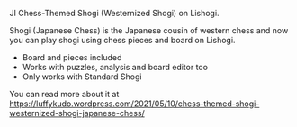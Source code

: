JI Chess-Themed Shogi (Westernized Shogi) on Lishogi.

Shogi (Japanese Chess) is the Japanese cousin of western chess and now you can play shogi using chess pieces and board on Lishogi.

- Board and pieces included
- Works with puzzles, analysis and board editor too
- Only works with Standard Shogi
 
You can read more about it at
https://luffykudo.wordpress.com/2021/05/10/chess-themed-shogi-westernized-shogi-japanese-chess/
